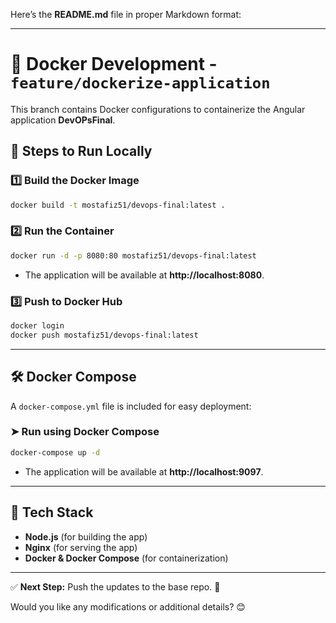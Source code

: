 Here’s the **README.md** file in proper Markdown format:  

---

# 🚀 Docker Development - `feature/dockerize-application`

This branch contains Docker configurations to containerize the Angular application **DevOPsFinal**.

## 📌 Steps to Run Locally

### 1️⃣ Build the Docker Image  
```sh
docker build -t mostafiz51/devops-final:latest .
```

### 2️⃣ Run the Container  
```sh
docker run -d -p 8080:80 mostafiz51/devops-final:latest
```
- The application will be available at **http://localhost:8080**.

### 3️⃣ Push to Docker Hub  
```sh
docker login  
docker push mostafiz51/devops-final:latest
```

---

## 🛠 Docker Compose  
A `docker-compose.yml` file is included for easy deployment:  

### ➤ Run using Docker Compose  
```sh
docker-compose up -d
```
- The application will be available at **http://localhost:9097**.

---

## 📌 Tech Stack  
- **Node.js** (for building the app)  
- **Nginx** (for serving the app)  
- **Docker & Docker Compose** (for containerization)  

---

✅ **Next Step:** Push the updates to the base repo. 🚀  

Would you like any modifications or additional details? 😊